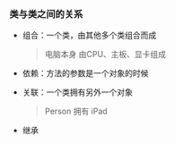 ### 类与类之间的关系

- 组合：一个类，由其他多个类组合而成

  > 电脑本身 由CPU、主板、显卡组成

- 依赖：方法的参数是一个对象的时候

- 关联：一个类拥有另外一个对象

  > Person 拥有 iPad

- 继承
